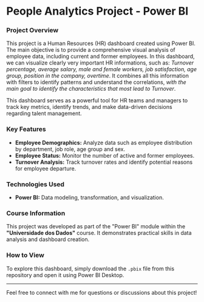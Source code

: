 # People Analytics Project - Power BI

### Project Overview

This project is a Human Resources (HR) dashboard created using Power BI. The main objective is to provide a comprehensive visual analysis of employee data, including current and former employees. 
In this dashboard, we can visualize clearly very important HR informations, such as: *Turnover percentage, average salary, male and female workers, job satisfaction, age group, position in the company, overtime*. It combines all this information with filters to identify patterns and understand the correlations, *with the main goal to identify the characteristics that most lead to Turnover*.

This dashboard serves as a powerful tool for HR teams and managers to track key metrics, identify trends, and make data-driven decisions regarding talent management.

### Key Features

* **Employee Demographics:** Analyze data such as employee distribution by department, job role, age group and sex.
* **Employee Status:** Monitor the number of active and former employees.
* **Turnover Analysis:** Track turnover rates and identify potential reasons for employee departure.

### Technologies Used

* **Power BI:** Data modeling, transformation, and visualization.

### Course Information

This project was developed as part of the "Power BI" module within the **"Universidade dos Dados"** course. It demonstrates practical skills in data analysis and dashboard creation.

### How to View

To explore this dashboard, simply download the `.pbix` file from this repository and open it using Power BI Desktop.

---

Feel free to connect with me for questions or discussions about this project!
